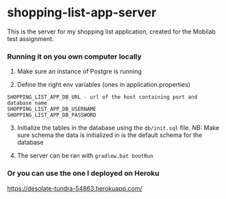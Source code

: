# shopping-list-app-server

This is the server for my shopping list application, created for the Mobilab test assignment.

### Running it on you own computer locally

1) Make sure an instance of Postgre is running

2) Define the right env variables (ones in application.properties)
```
SHOPPING_LIST_APP_DB_URL - url of the host containing port and database name
SHOPPING_LIST_APP_DB_USERNAME
SHOPPING_LIST_APP_DB_PASSWORD
```
3) Initialize the tables in the database using the `db/init.sql` file. 
*NB:* Make sure schema the data is initialized in is the default schema for the database

4) The server can be ran with `gradlew.bat bootRun`

### Or you can use the one I deployed on Heroku
https://desolate-tundra-54863.herokuapp.com/
